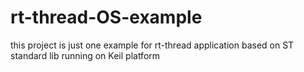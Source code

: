 # rt-thread-OS-example
this project is just one example for rt-thread application based on ST standard lib running on Keil platform  
